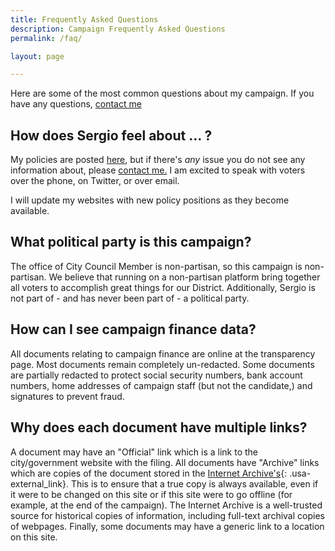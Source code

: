 ```yaml
---
title: Frequently Asked Questions
description: Campaign Frequently Asked Questions
permalink: /faq/

layout: page

---
```


Here are some of the most common questions about my campaign. If you have any questions, [contact me](/contact)

## How does Sergio feel about ... ?
My policies are posted [here](/on-the-issues), but if there's _any_ issue you do not see any information about, please [contact me.](/contact) I am excited to speak with voters over the phone, on Twitter, or over email. 

I will update my websites with new policy positions as they become available.

## What political party is this campaign?
The office of City Council Member is non-partisan, so this campaign is non-partisan. We believe that running on a non-partisan platform bring together all voters to accomplish great things for our District. Additionally, Sergio is not part of - and has never been part of - a political party. 

## How can I see campaign finance data?
All documents relating to campaign finance are online at the transparency page. Most documents remain completely un-redacted. Some documents are partially redacted to protect social security numbers, bank account numbers, home addresses of campaign staff (but not the candidate,) and signatures to prevent fraud.

## Why does each document have multiple links?
A document may have an "Official" link which is a link to the city/government website with the filing. All documents have "Archive" links which are copies of the document stored in the [Internet Archive's](https://archive.org/about){: .usa-external_link}. This is to ensure that a true copy is always available, even if it were to be changed on this site or if this site were to go offline (for example, at the end of the campaign). The Internet Archive is a well-trusted source for historical copies of information, including full-text archival copies of webpages. Finally, some documents may have a generic link to a location on this site.